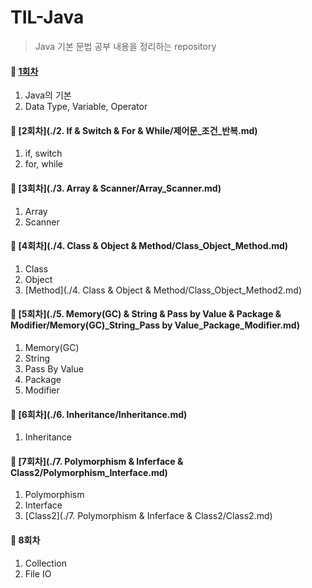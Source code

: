 # TIL-Java

> Java 기본 문법 공부 내용을 정리하는 repository

#### 📘 [1회차](1-basic-&-data-type-&-variable-&-operator/java_데이터타입_변수_연산자.md)

1.  Java의 기본
2.  Data Type, Variable, Operator

#### 📘 [2회차](./2. If & Switch & For & While/제어문_조건_반복.md)

1.  if, switch
2.  for, while

#### 📘 [3회차](./3. Array & Scanner/Array_Scanner.md)

1.  Array
2.  Scanner

#### 📘 [4회차](./4. Class & Object & Method/Class_Object_Method.md)

1.  Class
2.  Object
3.  [Method](./4. Class & Object & Method/Class_Object_Method2.md)

#### 📘 [5회차](./5. Memory(GC) & String & Pass by Value & Package & Modifier/Memory(GC)_String_Pass by Value_Package_Modifier.md)

1.  Memory(GC)
2.  String
3.  Pass By Value
4.  Package
5.  Modifier

#### 📘 [6회차](./6. Inheritance/Inheritance.md)

1.  Inheritance

#### 📘 [7회차](./7. Polymorphism & Inferface & Class2/Polymorphism_Interface.md)

1.  Polymorphism
2.  Interface
3.  [Class2](./7. Polymorphism & Inferface & Class2/Class2.md)

#### 📘 8회차

1.  Collection
2.  File IO
